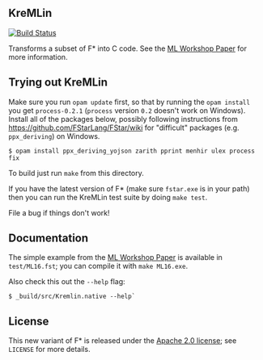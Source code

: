 KreMLin
-------

[![Build Status](https://travis-ci.org/FStarLang/kremlin.svg?branch=master)](https://travis-ci.org/FStarLang/kremlin)

Transforms a subset of F* into C code. See the [ML Workshop Paper] for
more information.

[ML Workshop Paper]: https://jonathan.protzenko.fr/papers/ml16.pdf

## Trying out KreMLin

Make sure you run `opam update` first, so that by running the
`opam install` you get `process-0.2.1` (`process` version `0.2` doesn't
work on Windows). Install all of the packages below, possibly following
instructions from https://github.com/FStarLang/FStar/wiki for "difficult"
packages (e.g. `ppx_deriving`) on Windows.

`$ opam install ppx_deriving_yojson zarith pprint menhir ulex process fix`

To build just run `make` from this directory.

If you have the latest version of F* (make sure `fstar.exe` is in your
path) then you can run the KreMLin test suite by doing `make test`.

File a bug if things don't work!

## Documentation

The simple example from the [ML Workshop Paper] is available in
`test/ML16.fst`; you can compile it with `make ML16.exe`.

Also check this out the `--help` flag:
```
$ _build/src/Kremlin.native --help`
```

## License

This new variant of F* is released under the [Apache 2.0 license];
see `LICENSE` for more details.

[Apache 2.0 license]: https://www.apache.org/licenses/LICENSE-2.0
